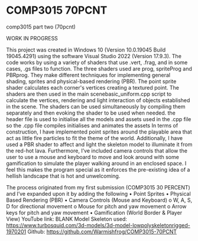 # COMP3015 70PCNT
 comp3015 part two (70pcnt)

WORK IN PROGRESS

This project was created in Windows 10 (Version 10.0.19045 Build 19045.4291) using the software Visual Studio 2022 (Version 17.9.3). 
The code works by using a variety of shaders that use .vert, .frag, and in some cases, .gs files to function. The three shaders used are prog, spriteProg and PBRprog. They make different techniques for implementing general shading, sprites and physical-based rendering (PBR). The point sprite shader calculates each corner's vertices creating a textured point. The shaders are then used in the main scenebasic_uniform.cpp script to calculate the vertices, rendering and light interaction of objects established in the scene. The shaders can be used simultaneously by compiling them separately and then evoking the shader to be used when needed. the header file is used to initialise all the models and assets used in the .cpp file so the .cpp file compiles initialises and animates the assets
In terms of construction, I have implemented point sprites around the playable area that act as little fire particles to fit the theme of the world. Additionally, I have used a PBR shader to affect and light the skeleton model to illuminate it from the red-hot lava. Furthermore, I’ve included camera controls that allow the user to use a mouse and keyboard to move and look around with some gamification to simulate the player walking around in an enclosed space. I feel this makes the program special as it enforces the pre-existing idea of a hellish landscape that is hot and unwelcoming. 

The process originated from my first submission (COMP3015 30 PERCENT) and I’ve expanded upon it by adding the following
•	Point Sprites
•	Physical Based Rendering (PBR)
•	Camera Controls (Mouse and Keyboard)
o	W, A, S, D for directional movement
o	Mouse for pitch and yaw movement
o	Arrow keys for pitch and yaw movement
•	Gamification (World Border & Player View)
YouTube link: BLANK 
Model Skeleton used: https://www.turbosquid.com/3d-models/3d-model-lowpolyskeletonrigged-1970201
Github: https://github.com/Warmishfrog/COMP3015-70PCNT


